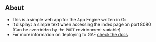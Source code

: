 ## About
- This is a simple web app for the App Engine written in Go
- It displays a simple text when accessing the index page on port 8080 (Can be overridden by the `PORT` envirionment variable)
- For more information on deploying to GAE [check the docs](https://cloud.google.com/appengine/docs/standard/go113/quickstarthttps://cloud.google.com/appengine/docs/standard/go113/quickstart)